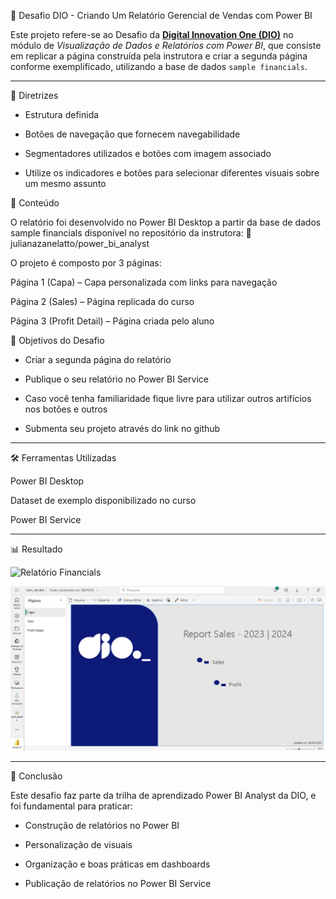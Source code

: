 🚀 Desafio DIO - Criando Um Relatório Gerencial de Vendas com Power BI

Este projeto refere-se ao Desafio da **[Digital Innovation One (DIO)](https://web.dio.me/home)**
no módulo de *Visualização de Dados e Relatórios com Power BI*, que consiste em replicar a página construída pela instrutora e criar a segunda página conforme exemplificado, utilizando a base de dados `sample financials`.

---

📝 Diretrizes

- Estrutura definida 

- Botões de navegação que fornecem navegabilidade 

- Segmentadores utilizados e botões com imagem associado 

- Utilize os indicadores e botões para selecionar diferentes visuais sobre um mesmo assunto 

📜 Conteúdo

O relatório foi desenvolvido no Power BI Desktop a partir da base de dados sample financials disponível no repositório da instrutora:
🔗 julianazanelatto/power_bi_analyst

O projeto é composto por 3 páginas:

Página 1 (Capa) – Capa personalizada com links para navegação

Página 2 (Sales) – Página replicada do curso

Página 3 (Profit Detail) – Página criada pelo aluno


🎯 Objetivos do Desafio

- Criar a segunda página do relatório 

- Publique o seu relatório no Power BI Service 

- Caso você tenha familiaridade fique livre para utilizar outros artifícios nos botões e outros 

- Submenta seu projeto através do link no github 

---

🛠️ Ferramentas Utilizadas

Power BI Desktop

Dataset de exemplo disponibilizado no curso

Power BI Service

---

📊 Resultado

![Relatório Financials](https://github.com/clauke/dio-relatorioGerencial/blob/main/dash_desafio.pbix)

![Dash Financial](https://github.com/clauke/dio-relatorioGerencial/blob/main/Dash_Service.png)

---

📌 Conclusão

Este desafio faz parte da trilha de aprendizado Power BI Analyst da DIO, e foi fundamental para praticar:

- Construção de relatórios no Power BI

- Personalização de visuais

- Organização e boas práticas em dashboards

- Publicação de relatórios no Power BI Service
